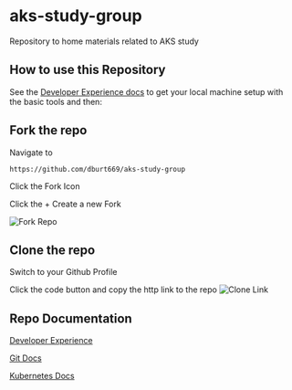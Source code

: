 # aks-study-group

Repository to home materials related to AKS study

## How to use this Repository

See the [Developer Experience docs](/docs/devx/devx.md) to get your local machine setup with the basic tools and then:

## Fork the repo

Navigate to

``` https://github.com/dburt669/aks-study-group ```

Click the Fork Icon

Click the + Create a new Fork

![Fork Repo](/docs/git/img/git-fork.png)

## Clone the repo

Switch to your Github Profile

Click the code button and copy the http link to the repo
![Clone Link](/docs/git/img/copy-git-clone-link.png)

## Repo Documentation

[Developer Experience](/docs/devx/devx.md)

[Git Docs](/docs/git/git.md)

[Kubernetes Docs](/docs/k8s/k8s.md)


